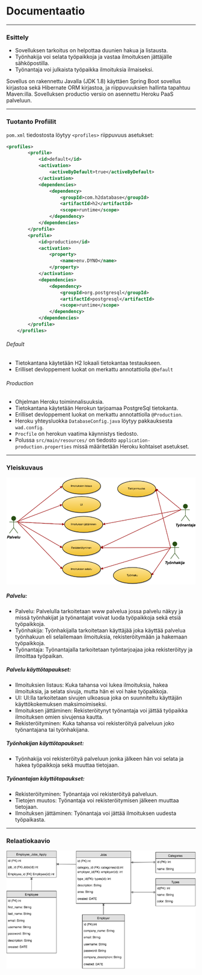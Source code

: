 # Documentaatio
---
### Esittely
- Sovelluksen tarkoitus on helpottaa duunien hakua ja listausta.
- Työnhakija voi selata työpaikkoja ja vastaa ilmoituksen jättäjälle sähköpostilla.
- Työnantaja voi julkaista työpaikka ilmoituksia ilmaiseksi.

Sovellus on rakennettu Javalla (JDK 1.8) käyttäen Spring Boot sovellus kirjastoa sekä Hibernate ORM kirjastoa, ja riippuvuuksien hallinta tapahtuu Maven:illa. Sovelluksen productio versio on asennettu Heroku PaaS palveluun.

---

### Tuotanto Profiilit

`pom.xml` tiedostosta löytyy `<profiles>` riippuvuus asetukset:
```xml
<profiles>
        <profile>
            <id>default</id>
            <activation>
                <activeByDefault>true</activeByDefault>
            </activation>
            <dependencies>
                <dependency>
                    <groupId>com.h2database</groupId>
                    <artifactId>h2</artifactId>
                    <scope>runtime</scope>
                </dependency>
            </dependencies>
        </profile>
        <profile>
            <id>production</id>
            <activation>
                <property>
                    <name>env.DYNO</name>
                </property>
            </activation>
            <dependencies>
                <dependency>
                    <groupId>org.postgresql</groupId>
                    <artifactId>postgresql</artifactId>
                    <scope>runtime</scope>
                </dependency>
            </dependencies>
        </profile>
    </profiles>
```

###### Default
- Tietokantana käytetään H2 lokaali tietokantaa testaukseen.
- Erilliset devloppement luokat on merkattu annotattiolla `@Default`

###### Production
- Ohjelman Heroku toiminnalisuuksia.
- Tietokantana käytetään Herokun tarjoamaa PostgreSql tietokanta.
- Erilliset devloppement luokat on merkattu annotattiolla `@Production`.
- Heroku yhteysluokka `DatabaseConfig.java` löytyy pakkauksesta `wad.config`.
- `Procfile` on herokun vaatima käynnistys tiedosto.
- Polussa `src/main/resources/` on tiedosto `application-production.properties` missä määritetään Heroku kohtaiset asetukset.

---

### Yleiskuvaus
![yleiskuvaus](https://github.com/mikkovalla/wepa/blob/master/documentation/yleiskuvaus.png)

##### Palvelu:
- Palvelu:
Palvelulla tarkoitetaan www palvelua jossa palvelu näkyy ja missä työnhakijat ja työnantajat voivat luoda työpaikkoja sekä etsiä työpaikkoja.
-	Työnhakija:
Työnhakijalla tarkoitetaan käyttäjää joka käyttää palvelua työnhakuun eli selailemaan ilmoituksia, rekisteröitymään ja hakemaan työpaikkoja.
-	Työnantaja:
Työnantajalla tarkoitetaan työntarjoajaa joka rekisteröityy ja ilmoittaa työpaikan.

##### Palvelu käyttötapaukset:

-	Ilmoituksien listaus:
Kuka tahansa voi lukea ilmoituksia, hakea ilmoituksia, ja selata sivuja, mutta hän ei voi hake työpaikkoja.
-	UI:
UI:lla tarkoitetaan sivujen ulkoasua joka on suunniteltu käyttäjän käyttökokemuksen maksimoimiseksi.
-	Ilmoituksen jättäminen:
Rekisteröitynyt työnantaja voi jättää työpaikka ilmoituksen omien sivujensa kautta.
-	Rekisteröityminen:
Kuka tahansa voi rekisteröityä palveluun joko työnantajana tai työnhakijana.

##### Työnhakijan käyttötapaukset:
-	Työnhakija voi rekisteröityä palveluun jonka jälkeen hän voi selata ja hakea työpaikkoja sekä muuttaa tietojaan.

##### Työnantajan käyttötapaukset:
-	Rekisteröityminen:
Työnantaja voi rekisteröityä palveluun.
-	Tietojen muutos:
Työnantaja voi rekisteröitymisen jälkeen muuttaa tietojaan.
-	Ilmoituksen jättäminen:
Työnantaja voi jättää ilmoituksen uudesta työpaikasta.

---

### Relaatiokaavio
![relatiokaavio](https://github.com/mikkovalla/wepa/blob/master/documentation/relatiokaavio.png)
